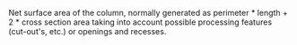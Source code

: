 Net surface area of the column, normally generated as perimeter \* length + 2 \* cross section area taking into account possible processing features (cut-out's, etc.) or openings and recesses.
